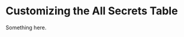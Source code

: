 [title]: # (Customizing the All Secrets Table)
[tags]: # (XXX)
[priority]: # (4819)
# Customizing the All Secrets Table
Something here.
